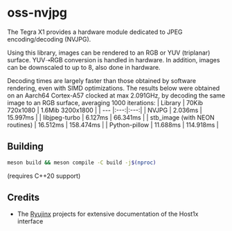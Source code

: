 # oss-nvjpg

The Tegra X1 provides a hardware module dedicated to JPEG encoding/decoding (NVJPG).

Using this library, images can be rendered to an RGB or YUV (triplanar) surface. YUV&#10141;RGB conversion is handled in hardware. In addition, images can be downscaled to up to 8, also done in hardware.

Decoding times are largely faster than those obtained by software rendering, even with SIMD optimizations. The results below were obtained on an Aarch64 Cortex-A57 clocked at max 2.091GHz, by decoding the same image to an RGB surface, averaging 1000 iterations:
| Library | 70Kib 720x1080 | 1.6Mib 3200x1800 |
| --- |:---:|:---:|
| NVJPG | 2.036ms | 15.997ms |
| libjpeg-turbo | 6.127ms | 66.341ms |
| stb_image (with NEON routines) | 16.512ms | 158.474ms |
| Python-pillow | 11.688ms | 114.918ms |

## Building
```sh
meson build && meson compile -C build -j$(nproc)
```
(requires C++20 support)

## Credits
- The [Ryujinx](https://github.com/Ryujinx/Ryujinx) projects for extensive documentation of the Host1x interface
